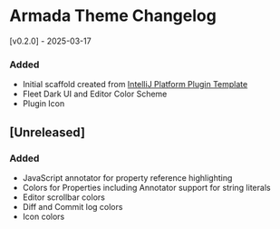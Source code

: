 <!-- Keep a Changelog guide -> https://keepachangelog.com -->

# Armada Theme Changelog

[v0.2.0] - 2025-03-17

### Added
- Initial scaffold created from [IntelliJ Platform Plugin Template](https://github.com/JetBrains/intellij-platform-plugin-template)
- Fleet Dark UI and Editor Color Scheme
- Plugin Icon

## [Unreleased]
### Added
- JavaScript annotator for property reference highlighting
- Colors for Properties including Annotator support for string literals
- Editor scrollbar colors
- Diff and Commit log colors
- Icon colors
